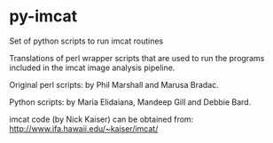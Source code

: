 py-imcat
========

Set of python scripts to run imcat routines

Translations of perl wrapper scripts that are used to run the programs included in the imcat image analysis pipeline. 

Original perl scripts: by Phil Marshall and Marusa Bradac. 

Python scripts: by Maria Elidaiana, Mandeep Gill and Debbie Bard. 

imcat code (by Nick Kaiser) can be obtained from:
http://www.ifa.hawaii.edu/~kaiser/imcat/